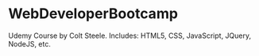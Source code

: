 # WebDeveloperBootcamp
Udemy Course by Colt Steele. Includes: HTML5, CSS, JavaScript, JQuery, NodeJS, etc.
